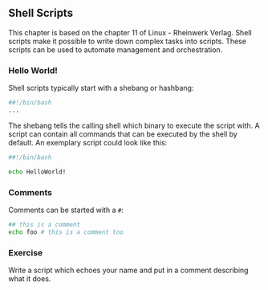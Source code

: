 ## Shell Scripts
This chapter is based on the chapter 11 of Linux - Rheinwerk Verlag.
Shell scripts make it possible to write down complex tasks into scripts. These scripts can be used to automate management and orchestration.

### Hello World!
Shell scripts typically start with a shebang or hashbang:

~~~~ bash
##!/bin/bash
...
~~~~
The shebang tells the calling shell which binary to execute the script with.
A script can contain all commands that can be executed by the shell by default. An exemplary script could look like this:

~~~~ bash
##!/bin/bash

echo HelloWorld!
~~~~

### Comments
Comments can be started with a `#`:

~~~~ bash
## this is a comment
echo foo # this is a comment too
~~~~

### Exercise
Write a script which echoes your name and put in a comment describing what it does.


